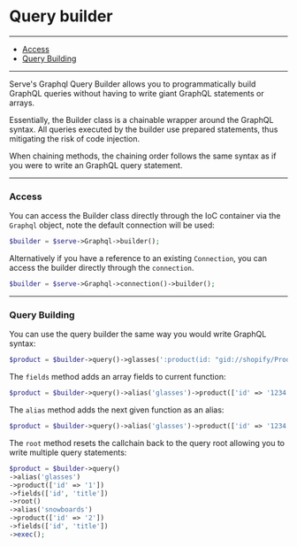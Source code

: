 # Query builder

--------------------------------------------------------

- [Access](#access)
- [Query Building](#query-building)

--------------------------------------------------------

Serve's Graphql Query Builder allows you to programmatically build GraphQL queries without having to write giant GraphQL statements or arrays.

Essentially, the Builder class is a chainable wrapper around the GraphQL syntax. All queries executed by the builder use prepared statements, thus mitigating the risk of code injection.

When chaining methods, the chaining order follows the same syntax as if you were to write an GraphQL query statement.

--------------------------------------------------------

### Access

You can access the Builder class directly through the IoC container via the `Graphql` object, note the default connection will be used:
```php
$builder = $serve->Graphql->builder();
```

Alternatively if you have a reference to an existing `Connection`, you can access the builder directly through the `connection`.
```php
$builder = $serve->Graphql->connection()->builder();
```

--------------------------------------------------------

### Query Building

You can use the query builder the same way you would write GraphQL syntax:
```php
$product = $builder->query()->glasses(':product(id: "gid://shopify/Product/1234")')->exec();
```

The `fields` method adds an array fields to current function:
```php
$product = $builder->query()->alias('glasses')->product(['id' => '1234']))->fields(['id', 'title'])->exec();
```

The `alias` method adds the next given function as an alias:
```php
$product = $builder->query()->alias('glasses')->product(['id' => '1234']))->exec();
```

The `root` method resets the callchain back to the query root allowing you to write multiple query statements:
```php
$product = $builder->query()
->alias('glasses')
->product(['id' => '1'])
->fields(['id', 'title'])
->root()
->alias('snowboards')
->product(['id' => '2'])
->fields(['id', 'title'])
->exec();
```
